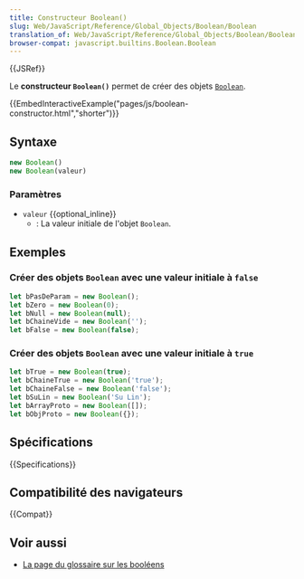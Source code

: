 ```yaml
---
title: Constructeur Boolean()
slug: Web/JavaScript/Reference/Global_Objects/Boolean/Boolean
translation_of: Web/JavaScript/Reference/Global_Objects/Boolean/Boolean
browser-compat: javascript.builtins.Boolean.Boolean
---
```

{{JSRef}}

Le **constructeur `Boolean()`** permet de créer des objets [`Boolean`](/fr/docs/Web/JavaScript/Reference/Global_Objects/Boolean).

{{EmbedInteractiveExample("pages/js/boolean-constructor.html","shorter")}}

## Syntaxe

```js
new Boolean()
new Boolean(valeur)
```

### Paramètres

- `valeur` {{optional_inline}}
  - : La valeur initiale de l'objet `Boolean`.

## Exemples

### Créer des objets `Boolean` avec une valeur initiale à `false`

```js
let bPasDeParam = new Boolean();
let bZero = new Boolean(0);
let bNull = new Boolean(null);
let bChaineVide = new Boolean('');
let bFalse = new Boolean(false);
```

### Créer des objets `Boolean` avec une valeur initiale à `true`

```js
let bTrue = new Boolean(true);
let bChaineTrue = new Boolean('true');
let bChaineFalse = new Boolean('false');
let bSuLin = new Boolean('Su Lin');
let bArrayProto = new Boolean([]);
let bObjProto = new Boolean({});
```

## Spécifications

{{Specifications}}

## Compatibilité des navigateurs

{{Compat}}

## Voir aussi

- [La page du glossaire sur les booléens](/fr/docs/Glossary/Boolean)
